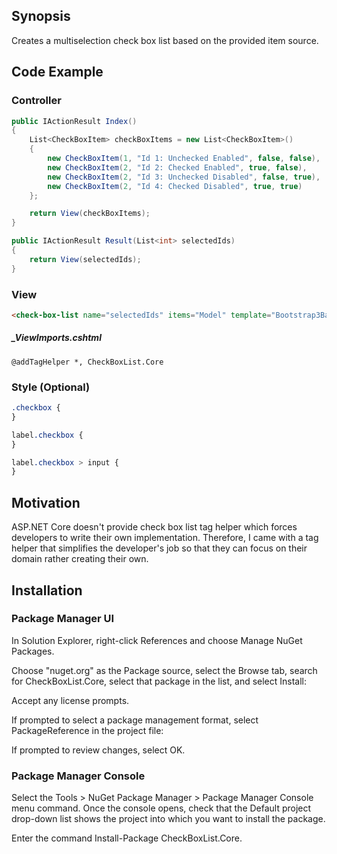 ## Synopsis

Creates a multiselection check box list based on the provided item source.

## Code Example

### Controller

```csharp
public IActionResult Index()
{
    List<CheckBoxItem> checkBoxItems = new List<CheckBoxItem>()
    {
        new CheckBoxItem(1, "Id 1: Unchecked Enabled", false, false),
        new CheckBoxItem(2, "Id 2: Checked Enabled", true, false),
        new CheckBoxItem(2, "Id 3: Unchecked Disabled", false, true),
        new CheckBoxItem(2, "Id 4: Checked Disabled", true, true)
    };

    return View(checkBoxItems);
}
```

```csharp
public IActionResult Result(List<int> selectedIds)
{
    return View(selectedIds);
}
```

### View

```html
<check-box-list name="selectedIds" items="Model" template="Bootstrap3Basic"></check-box-list>
```

##### _ViewImports.cshtml
```
@addTagHelper *, CheckBoxList.Core
```

### Style (Optional)

```CSS
.checkbox {
}

label.checkbox {
}

label.checkbox > input {
}
```


## Motivation

ASP.NET Core doesn't provide check box list tag helper which forces developers to write their own implementation. Therefore, I came with a tag helper that simplifies the developer's job so that they can focus on their domain rather creating their own.

## Installation

### Package Manager UI

In Solution Explorer, right-click References and choose Manage NuGet Packages.

Choose "nuget.org" as the Package source, select the Browse tab, search for CheckBoxList.Core, select that package in the list, and select Install:

Accept any license prompts.

If prompted to select a package management format, select PackageReference in the project file:

If prompted to review changes, select OK.

### Package Manager Console
Select the Tools > NuGet Package Manager > Package Manager Console menu command.
Once the console opens, check that the Default project drop-down list shows the project into which you want to install the package.

Enter the command Install-Package CheckBoxList.Core.